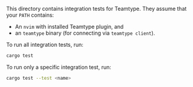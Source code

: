 <!--
SPDX-FileCopyrightText: 2024 Danny McClanahan <dmcC2@hypnicjerk.ai>
SPDX-FileCopyrightText: 2024 blinry <mail@blinry.org>
SPDX-FileCopyrightText: 2024 zormit <nt4u@kpvn.de>

SPDX-License-Identifier: CC-BY-SA-4.0
-->

This directory contains integration tests for Teamtype. They assume that your `PATH` contains:

- An `nvim` with installed Teamtype plugin, and
- an `teamtype` binary (for connecting via `teamtype client`).

To run all integration tests, run:

```bash
cargo test
```

To run only a specific integration test, run:

```bash
cargo test --test <name>
```
